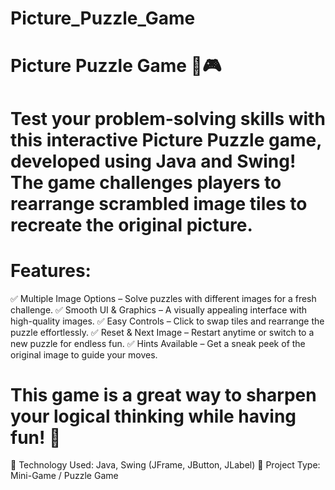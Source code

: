 # Picture_Puzzle_Game 
# Picture Puzzle Game 🧩🎮
 # Test your problem-solving skills with this interactive Picture Puzzle game, developed using Java and Swing! The game challenges players to rearrange scrambled image tiles to recreate the original picture.

 # Features:
✅ Multiple Image Options – Solve puzzles with different images for a fresh challenge.
✅ Smooth UI & Graphics – A visually appealing interface with high-quality images.
✅ Easy Controls – Click to swap tiles and rearrange the puzzle effortlessly.
✅ Reset & Next Image – Restart anytime or switch to a new puzzle for endless fun.
✅ Hints Available – Get a sneak peek of the original image to guide your moves.

 # This game is a great way to sharpen your logical thinking while having fun! 🎯

🔹 Technology Used: Java, Swing (JFrame, JButton, JLabel)
🔹 Project Type: Mini-Game / Puzzle Game
